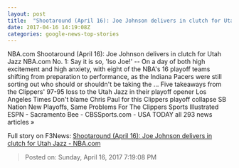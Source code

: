 ```yaml
---
layout: post
title:  "Shootaround (April 16): Joe Johnson delivers in clutch for Utah Jazz - NBA.com"
date: 2017-04-16 14:19:08Z
categories: google-news-top-stories
---
```


NBA.com Shootaround (April 16): Joe Johnson delivers in clutch for Utah Jazz NBA.com No. 1: Say it is so, 'Iso Joe!' -- On a day of both high excitement and high anxiety, with eight of the NBA's 16 playoff teams shifting from preparation to performance, as the Indiana Pacers were still sorting out who should or shouldn't be taking the ... Five takeaways from the Clippers' 97-95 loss to the Utah Jazz in their playoff opener Los Angeles Times Don't blame Chris Paul for this Clippers playoff collapse SB Nation New Playoffs, Same Problems For The Clippers Sports Illustrated ESPN - Sacramento Bee - CBSSports.com - USA TODAY all 293 news articles »


Full story on F3News: [Shootaround (April 16): Joe Johnson delivers in clutch for Utah Jazz - NBA.com](http://www.f3nws.com/n/ZEjNRC)

> Posted on: Sunday, April 16, 2017 7:19:08 PM
